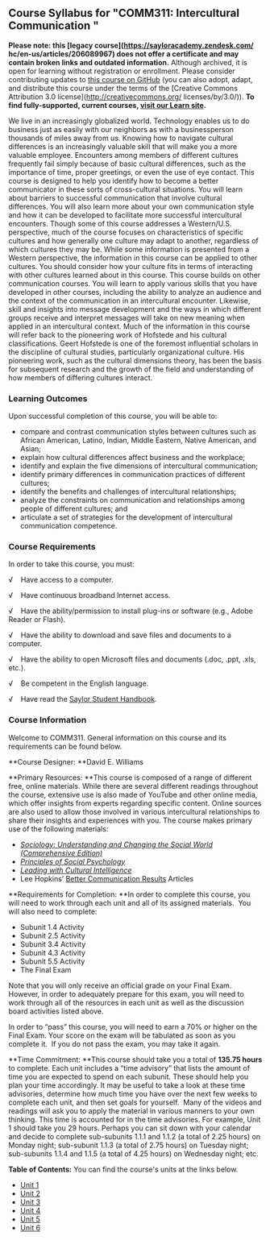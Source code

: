 Course Syllabus for "COMM311: Intercultural Communication "
-----------------------------------------------------------

**Please note: this [legacy course](https://sayloracademy.zendesk.com/
hc/en-us/articles/206089967) does not offer a certificate and may contain 
broken links and outdated information.** Although archived, it is open 
for learning without registration or enrollment. Please consider contributing 
updates to [this course on GitHub](https://github.com/saylordotorg/course_comm311) 
(you can also adopt, adapt, and distribute this course under the terms of 
the [Creative Commons Attribution 3.0 license](http://creativecommons.org/
licenses/by/3.0/)). **To find fully-supported, current courses, [visit our 
Learn site](https://learn.saylor.org).**

We live in an increasingly globalized world. Technology enables us to do
business just as easily with our neighbors as with a businessperson
thousands of miles away from us. Knowing how to navigate cultural
differences is an increasingly valuable skill that will make you a more
valuable employee. Encounters among members of different cultures
frequently fail simply because of basic cultural differences, such as
the importance of time, proper greetings, or even the use of eye
contact. This course is designed to help you identify how to become a
better communicator in these sorts of cross-cultural situations. You
will learn about barriers to successful communication that involve
cultural differences. You will also learn more about your own
communication style and how it can be developed to facilitate more
successful intercultural encounters. Though some of this course
addresses a Western/U.S. perspective, much of the course focuses on
characteristics of specific cultures and how generally one culture may
adapt to another, regardless of which cultures they may be. While some
information is presented from a Western perspective, the information in
this course can be applied to other cultures. You should consider how
your culture fits in terms of interacting with other cultures learned
about in this course. This course builds on other communication courses.
You will learn to apply various skills that you have developed in other
courses, including the ability to analyze an audience and the context of
the communication in an intercultural encounter. Likewise, skill and
insights into message development and the ways in which different groups
receive and interpret messages will take on new meaning when applied in
an intercultural context. Much of the information in this course will
refer back to the pioneering work of Hofstede and his cultural
classifications. Geert Hofstede is one of the foremost influential
scholars in the discipline of cultural studies, particularly
organizational culture. His pioneering work, such as the cultural
dimensions theory, has been the basis for subsequent research and the
growth of the field and understanding of how members of differing
cultures interact.

### Learning Outcomes

Upon successful completion of this course, you will be able to:

-   compare and contrast communication styles between cultures such as
    African American, Latino, Indian, Middle Eastern, Native American,
    and Asian;
-   explain how cultural differences affect business and the workplace;
-   identify and explain the five dimensions of intercultural
    communication;
-   identify primary differences in communication practices of different
    cultures;
-   identify the benefits and challenges of intercultural relationships;
-   analyze the constraints on communication and relationships among
    people of different cultures; and
-   articulate a set of strategies for the development of intercultural
    communication competence.

### Course Requirements

In order to take this course, you must:  
  
 √    Have access to a computer.  
  
 √    Have continuous broadband Internet access.  
  
 √    Have the ability/permission to install plug-ins or software (e.g.,
Adobe Reader or Flash).  
  
 √    Have the ability to download and save files and documents to a
computer.  
  
 √    Have the ability to open Microsoft files and documents (.doc,
.ppt, .xls, etc.).  
  
 √    Be competent in the English language.  
  
 √    Have read the [Saylor Student
Handbook](http://www.saylor.org/site/wp-content/uploads/2012/05/Saylor-StudentHandbook.pdf).

### Course Information

Welcome to COMM311. General information on this course and its
requirements can be found below.  
  
 **Course Designer: **David E. Williams  
  
 **Primary Resources: **This course is composed of a range of different
free, online materials. While there are several different readings
throughout the course, extensive use is also made of YouTube and other
online media, which offer insights from experts regarding specific
content. Online sources are also used to allow those involved in various
intercultural relationships to share their insights and experiences with
you. The course makes primary use of the following materials:  

-   [*Sociology: Understanding and Changing the Social World
    (Comprehensive
    Edition)*](http://www.saylor.org/site/textbooks/Understanding%20Media%20and%20Culture.pdf)
-   [*Principles of Social
    Psychology*](http://www.saylor.org/site/textbooks/Principles%20of%20Social%20Psychology.pdf)
-   [*Leading with Cultural
    Intelligence*](http://www.saylor.org/site/textbooks/Leading%20with%20Cultural%20Intelligence.pdf)
-   Lee Hopkins’ [Better Communication
    Results](http://leehopkins.com/articles-on-organizational-communication.html)
    Articles

  
 **Requirements for Completion: **In order to complete this course, you
will need to work through each unit and all of its assigned materials. 
You will also need to complete:  

-   Subunit 1.4 Activity
-   Subunit 2.5 Activity
-   Subunit 3.4 Activity
-   Subunit 4.3 Activity
-   Subunit 5.5 Activity
-   The Final Exam

Note that you will only receive an official grade on your Final Exam.
However, in order to adequately prepare for this exam, you will need to
work through all of the resources in each unit as well as the discussion
board activities listed above.  
  
 In order to “pass” this course, you will need to earn a 70% or higher
on the Final Exam. Your score on the exam will be tabulated as soon as
you complete it.  If you do not pass the exam, you may take it again.  
  
 **Time Commitment: **This course should take you a total of **135.75
hours** to complete. Each unit includes a “time advisory” that lists the
amount of time you are expected to spend on each subunit. These should
help you plan your time accordingly. It may be useful to take a look at
these time advisories, determine how much time you have over the next
few weeks to complete each unit, and then set goals for yourself.  Many
of the videos and readings will ask you to apply the material in various
manners to your own thinking. This time is accounted for in the time
advisories. For example, Unit 1 should take you 29 hours. Perhaps you
can sit down with your calendar and decide to complete sub-subunits
1.1.1 and 1.1.2 (a total of 2.25 hours) on Monday night; sub-subunit
1.1.3 (a total of 2.75 hours) on Tuesday night; sub-subunits 1.1.4 and
1.1.5 (a total of 4.25 hours) on Wednesday night; etc.  
  
**Table of Contents:** You can find the course's units at the links below.

- [Unit 1](https://legacy.saylor.org/comm311/Unit01/)
- [Unit 2](https://legacy.saylor.org/comm311/Unit02/)
- [Unit 3](https://legacy.saylor.org/comm311/Unit03/)
- [Unit 4](https://legacy.saylor.org/comm311/Unit04/)
- [Unit 5](https://legacy.saylor.org/comm311/Unit05/)
- [Unit 6](https://legacy.saylor.org/comm311/Unit06/)

